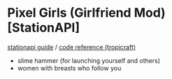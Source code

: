 # Pixel Girls (Girlfriend Mod) [StationAPI]

[stationapi guide](https://stationapi.wiki/) / [code reference (tropicraft)](https://github.com/DanyGames2014/Tropicraft/tree/master/src/main/java/net/danygames2014/tropicraft/mixin/scalearmor)

- slime hammer (for launching yourself and others)
- women with breasts who follow you
